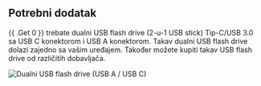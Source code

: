 ## Potrebni dodatak

{{ .Get 0 }} trebate dualni USB flash drive (2-u-1 USB stick) Tip-C/USB 3.0 sa USB C konektorom i USB A konektorom. Takav dualni USB flash drive dolazi zajedno sa vašim uređajem. Također možete kupiti takav USB flash drive od različitih dobavljača.

![Dualni USB flash drive (USB A / USB C)](/images/firmware/update/usb-dual-stick.svg)
